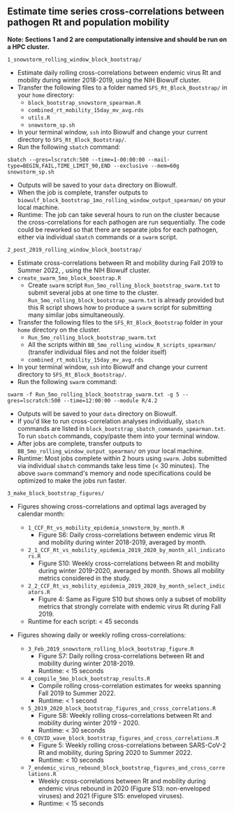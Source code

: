 ## Estimate time series cross-correlations between pathogen Rt and population mobility

**Note: Sections 1 and 2 are computationally intensive and should be run on a HPC cluster.**

`1_snowstorm_rolling_window_block_bootstrap/`
*   Estimate daily rolling cross-correlations between endemic virus Rt and mobility during winter 2018-2019, using the NIH Biowulf cluster.
*   Transfer the following files to a folder named `SFS_Rt_Block_Bootstrap/` in your `home` directory: 
    *   `block_bootstrap_snowstorm_spearman.R`
    *   `combined_rt_mobility_15day_mv_avg.rds`
    *   `utils.R`
    *   `snowstorm_sp.sh`
*   In your terminal window, `ssh` into Biowulf and change your current directory to `SFS_Rt_Block_Bootstrap/`.
*   Run the following `sbatch` command:
```
sbatch --gres=lscratch:500 --time=1-00:00:00 --mail-type=BEGIN,FAIL,TIME_LIMIT_90,END --exclusive --mem=60g snowstorm_sp.sh
```
*   Outputs will be saved to your `data` directory on Biowulf.
*   When the job is complete, transfer outputs to `biowulf_block_bootstrap_1mo_rolling_window_output_spearman/` on your local machine.
*   Runtime: The job can take several hours to run on the cluster because the cross-correlations for each pathogen are run sequentially. The code could be reworked so that there are separate jobs for each pathogen, either via individual `sbatch` commands or a `swarm` script.

`2_post_2019_rolling_window_block_bootstrap/`
*   Estimate cross-correlations between Rt and mobility during Fall 2019 to Summer 2022, , using the NIH Biowulf cluster.
*   `create_swarm_5mo_block_boostrap.R`
    *   Create `swarm` script  `Run_5mo_rolling_block_bootstrap_swarm.txt` to submit several jobs at one time to the cluster. `Run_5mo_rolling_block_bootstrap_swarm.txt` is already provided but this R script shows how to produce a `swarm` script for submitting many similar jobs simultaneously.
*   Transfer the following files to the `SFS_Rt_Block_Bootstrap` folder in your `home` directory on the cluster. 
    *   `Run_5mo_rolling_block_bootstrap_swarm.txt`
    *   All the scripts within `BB_5mo_rolling_window_R_scripts_spearman/` (transfer individual files and not the folder itself)
    *   `combined_rt_mobility_15day_mv_avg.rds` 
*   In your terminal window, `ssh` into Biowulf and change your current directory to `SFS_Rt_Block_Bootstrap/`.
*   Run the following `swarm` command:
```
swarm -f Run_5mo_rolling_block_bootstrap_swarm.txt -g 5 --gres=lscratch:500 --time=12:00:00 --module R/4.2
```

*   Outputs will be saved to your `data` directory on Biowulf.
*   If you'd like to run cross-correlation analyses individually, `sbatch` commands are listed in `block_bootstrap_sbatch_commands_spearman.txt`. To run `sbatch` commands, copy/paste them into your terminal window.   
*   After jobs are complete, transfer outputs to `BB_5mo_rolling_window_output_spearman/` on your local machine.
*   Runtime: Most jobs complete within 2 hours using `swarm`. Jobs submitted via individual `sbatch` commands take less time (< 30 minutes). The above `swarm` command's memory and node specifications could be optimized to make the jobs run faster.

`3_make_block_bootstrap_figures/`
*   Figures showing cross-correlations and optimal lags averaged by calendar month:
    *   `1_CCF_Rt_vs_mobility_epidemia_snowstorm_by_month.R`
        *   Figure S6: Daily cross-correlations between endemic virus Rt and mobility during winter 2018-2019, averaged by month.
    *   `2_1_CCF_Rt_vs_mobility_epidemia_2019_2020_by_month_all_indicators.R`
        *   Figure S10: Weekly cross-correlations between Rt and mobility during winter 2019-2020, averaged by month. Shows all mobility metrics considered in the study.
    *   `2_2_CCF_Rt_vs_mobility_epidemia_2019_2020_by_month_select_indicators.R`
        *   Figure 4: Same as Figure S10 but shows only a subset of mobility metrics that strongly correlate with endemic virus Rt during Fall 2019.
    *   Runtime for each script: < 45 seconds

*   Figures showing daily or weekly rolling cross-correlations:
    *   `3_Feb_2019_snowstorm_rolling_block_bootstrap_figure.R`
        *   Figure S7: Daily rolling cross-correlations between Rt and mobility during winter 2018-2019.
        *   Runtime: < 15 seconds
    *   `4_compile_5mo_block_bootstrap_results.R`
        *   Compile rolling cross-correlation estimates for weeks spanning Fall 2019 to Summer 2022.
        *   Runtime: < 1 second
    *   `5_2019_2020_block_bootstrap_figures_and_cross_correlations.R`
        *   Figure S8: Weekly rolling cross-correlations between Rt and mobility during winter 2019 - 2020.
        *   Runtime: < 30 seconds
    *   `6_COVID_wave_block_bootstrap_figures_and_cross_correlations.R`
        *   Figure 5: Weekly rolling cross-correlations between SARS-CoV-2 Rt and mobility, during Spring 2020 to Summer 2022.
        *   Runtime: < 10 seconds
    *   `7_endemic_virus_rebound_block_bootstrap_figures_and_cross_correlations.R`
        *   Weekly cross-correlations between Rt and mobility during endemic virus rebound in 2020 (Figure S13: non-enveloped viruses) and 2021 (Figure S15: enveloped viruses).
        *   Runtime: < 15 seconds
